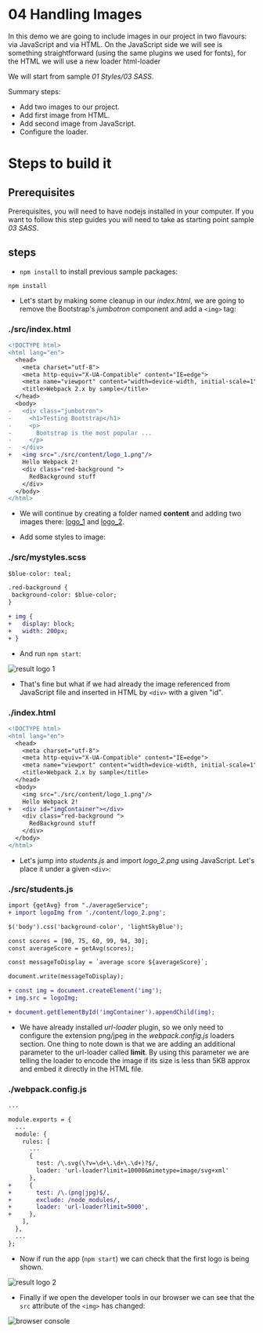 # 04 Handling Images

In this demo we are going to include images in our project in two flavours: via
JavaScript and via HTML. On the JavaScript side we will see is something
straightforward (using the same plugins we used for fonts), for the HTML we will use a new loader html-loader

We will start from sample _01 Styles/03 SASS_.

Summary steps:
 - Add two images to our project.
 - Add first image from HTML.
 - Add second image from JavaScript.
 - Configure the loader.

# Steps to build it

## Prerequisites

Prerequisites, you will need to have nodejs installed in your computer. If you want to follow this step guides you will need to take as starting point sample _03 SASS_.

## steps

- `npm install` to install previous sample packages:

```
npm install
```

- Let's start by making some cleanup in our *index.html*, we are going to remove the Bootstrap's *jumbotron* component and add a `<img>` tag:

### ./src/index.html
```diff
<!DOCTYPE html>
<html lang="en">
  <head>
    <meta charset="utf-8">
    <meta http-equiv="X-UA-Compatible" content="IE=edge">
    <meta name="viewport" content="width=device-width, initial-scale=1">
    <title>Webpack 2.x by sample</title>
  </head>
  <body>
-   <div class="jumbotron">
-     <h1>Testing Bootstrap</h1>
-     <p>
-       Bootstrap is the most popular ...
-     </p>
-   </div>
+   <img src="./src/content/logo_1.png"/>
    Hello Webpack 2!
    <div class="red-background ">
      RedBackground stuff
    </div>
  </body>
</html>

```

- We will continue by creating a folder named **content** and adding two images there: [logo_1](./src/content/logo_1.png) and [logo_2](./src/content/logo_2.png).

- Add some styles to image:

### ./src/mystyles.scss
```diff
$blue-color: teal;

.red-background {
 background-color: $blue-color;
}

+ img {
+   display: block;
+   width: 200px;
+ }

```

- And run `npm start`:

![result logo 1](../../99%20Readme%20Resources/01%20Styles/04%20Handling%20Images/result%20logo%201.png)

- That's fine but what if we had already the image referenced from JavaScript file and inserted in HTML by `<div>` with a given "id".

### ./index.html
```diff
<!DOCTYPE html>
<html lang="en">
  <head>
    <meta charset="utf-8">
    <meta http-equiv="X-UA-Compatible" content="IE=edge">
    <meta name="viewport" content="width=device-width, initial-scale=1">
    <title>Webpack 2.x by sample</title>
  </head>
  <body>
    <img src="./src/content/logo_1.png"/>
    Hello Webpack 2!
+   <div id="imgContainer"></div>
    <div class="red-background ">
      RedBackground stuff
    </div>
  </body>
</html>

```

- Let's jump into *students.js* and import *logo_2.png* using JavaScript.
Let's place it under a given `<div>`:

### ./src/students.js
```diff
import {getAvg} from "./averageService";
+ import logoImg from './content/logo_2.png';

$('body').css('background-color', 'lightSkyBlue');

const scores = [90, 75, 60, 99, 94, 30];
const averageScore = getAvg(scores);

const messageToDisplay = `average score ${averageScore}`;

document.write(messageToDisplay);

+ const img = document.createElement('img');
+ img.src = logoImg;

+ document.getElementById('imgContainer').appendChild(img);
```

- We have already installed *url-loader* plugin, so we only need to configure the extension png/jpeg in the *webpack.config.js* loaders section. One thing to note down is that we are adding an additional parameter to the url-loader called **limit**. By using this parameter we are telling the loader to encode the image if its size is less than 5KB approx and embed it directly in the HTML file.

### ./webpack.config.js
```diff
...

module.exports = {
  ...
  module: {
    rules: [
      ...
      {
        test: /\.svg(\?v=\d+\.\d+\.\d+)?$/,
        loader: 'url-loader?limit=10000&mimetype=image/svg+xml'
      },
+     {
+       test: /\.(png|jpg)$/,
+       exclude: /node_modules/,
+       loader: 'url-loader?limit=5000',
+     },
    ],
  },
  ...
};

```

- Now if run the app (`npm start`) we can check that the first logo is being shown.

![result logo 2](../../99%20Readme%20Resources/01%20Styles/04%20Handling%20Images/result%20logo%202.png)

- Finally if we open the developer tools in our browser we can see that the `src` attribute of the `<img>` has changed:

![browser console](../../99%20Readme%20Resources/01%20Styles/04%20Handling%20Images/browser%20console.png)
